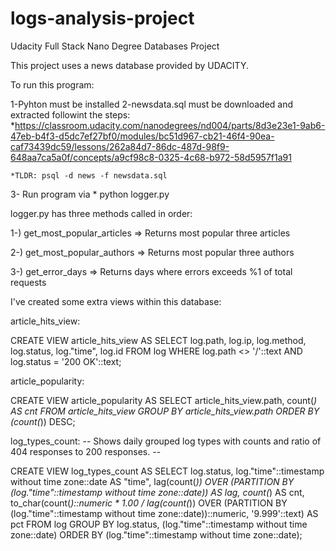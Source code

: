 # logs-analysis-project
Udacity Full Stack Nano Degree Databases Project

This project uses a news database provided by UDACITY.

To run this program:

  1-Pyhton must be installed
  2-newsdata.sql must be downloaded and extracted followint the steps:
    *https://classroom.udacity.com/nanodegrees/nd004/parts/8d3e23e1-9ab6-47eb-b4f3-d5dc7ef27bf0/modules/bc51d967-cb21-46f4-90ea-caf73439dc59/lessons/262a84d7-86dc-487d-98f9-648aa7ca5a0f/concepts/a9cf98c8-0325-4c68-b972-58d5957f1a91

    *TLDR: psql -d news -f newsdata.sql
  
  3- Run program via 
    * python logger.py

logger.py has three methods called in order:

1-) get_most_popular_articles => Returns most popular three articles

2-) get_most_popular_authors => Returns most popular three authors

3-) get_error_days => Returns days where errors exceeds %1 of total requests

I've created some extra views within this database:

 article_hits_view:


 CREATE VIEW article_hits_view AS
 SELECT log.path,
    log.ip,
    log.method,
    log.status,
    log."time",
    log.id
   FROM log
  WHERE log.path <> '/'::text AND log.status = '200 OK'::text;

 article_popularity:


 CREATE VIEW article_popularity AS
 SELECT article_hits_view.path,
    count(*) AS cnt
   FROM article_hits_view
  GROUP BY article_hits_view.path
  ORDER BY (count(*)) DESC;

  log_types_count: -- Shows daily grouped log types with counts and ratio of 404 responses to 200 responses. --


 CREATE VIEW log_types_count AS 
 SELECT log.status,
    log."time"::timestamp without time zone::date AS "time",
    lag(count(*)) OVER (PARTITION BY (log."time"::timestamp without time zone::date)) AS lag,
    count(*) AS cnt,
    to_char(count(*)::numeric * 1.00 / lag(count(*)) OVER (PARTITION BY (log."time"::timestamp without time zone::date))::numeric, '9.999'::text) AS pct
   FROM log
  GROUP BY log.status, (log."time"::timestamp without time zone::date)
  ORDER BY (log."time"::timestamp without time zone::date);


